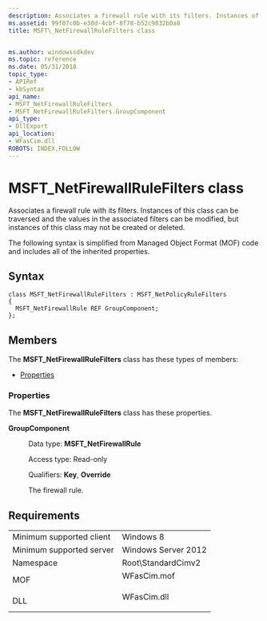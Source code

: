 ```yaml
---
description: Associates a firewall rule with its filters. Instances of this class can be traversed and the values in the associated filters can be modified, but instances of this class may not be created or deleted.
ms.assetid: 99f07c0b-e30d-4cbf-8f78-b52c9832b0a8
title: MSFT\_NetFirewallRuleFilters class


ms.author: windowssdkdev
ms.topic: reference
ms.date: 05/31/2018
topic_type: 
- APIRef
- kbSyntax
api_name: 
- MSFT_NetFirewallRuleFilters
- MSFT_NetFirewallRuleFilters.GroupComponent
api_type: 
- DllExport
api_location: 
- WFasCim.dll
ROBOTS: INDEX,FOLLOW
---
```


# MSFT\_NetFirewallRuleFilters class

Associates a firewall rule with its filters. Instances of this class can be traversed and the values in the associated filters can be modified, but instances of this class may not be created or deleted.

The following syntax is simplified from Managed Object Format (MOF) code and includes all of the inherited properties.

## Syntax

``` syntax
class MSFT_NetFirewallRuleFilters : MSFT_NetPolicyRuleFilters
{
  MSFT_NetFirewallRule REF GroupComponent;
};
```

## Members

The **MSFT\_NetFirewallRuleFilters** class has these types of members:

-   [Properties](#properties)

### Properties

The **MSFT\_NetFirewallRuleFilters** class has these properties.

<dl> <dt>

**GroupComponent**
</dt> <dd> <dl> <dt>

Data type: **MSFT\_NetFirewallRule**
</dt> <dt>

Access type: Read-only
</dt> <dt>

Qualifiers: **Key**, **Override**
</dt> </dl>

The firewall rule.

</dd> </dl>

## Requirements



|                                     |                                                                                        |
|-------------------------------------|----------------------------------------------------------------------------------------|
| Minimum supported client<br/> | Windows 8<br/>                                                                   |
| Minimum supported server<br/> | Windows Server 2012<br/>                                                         |
| Namespace<br/>                | Root\\StandardCimv2<br/>                                                         |
| MOF<br/>                      | <dl> <dt>WFasCim.mof</dt> </dl> |
| DLL<br/>                      | <dl> <dt>WFasCim.dll</dt> </dl> |



 

 




